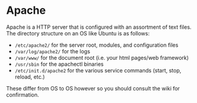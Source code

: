 # Apache

Apache is a HTTP server that is configured with an assortment of text files. The directory structure on an OS like Ubuntu is as follows:

- `/etc/apache2/` for the server root, modules, and configuration files
- `/var/log/apache2/` for the logs
- `/var/www/` for the document root (i.e. your html pages/web framework)
- `/usr/sbin` for the apachectl binaries
- `/etc/init.d/apache2` for the various service commands (start, stop, reload, etc.)

These differ from OS to OS however so you should consult the wiki for confirmation.


